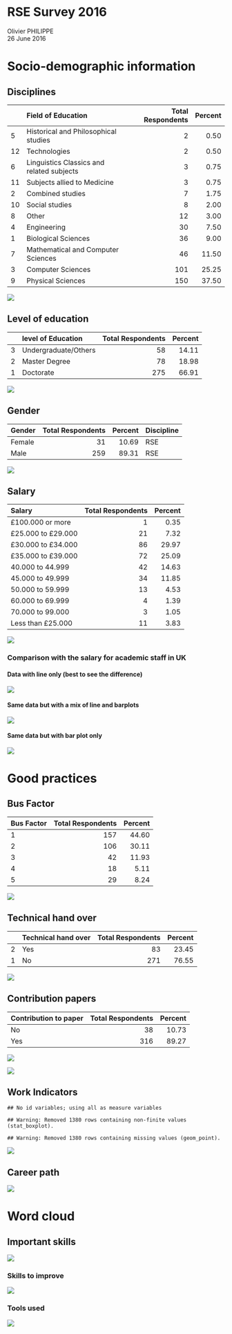 # RSE Survey 2016
Olivier PHILIPPE  
26 June 2016  













# Socio-demographic information
## Disciplines


|   |Field of Education                         | Total Respondents| Percent|
|:--|:------------------------------------------|-----------------:|-------:|
|5  |Historical and Philosophical studies       |                 2|    0.50|
|12 |Technologies                               |                 2|    0.50|
|6  |Linguistics  Classics and related subjects |                 3|    0.75|
|11 |Subjects allied to Medicine                |                 3|    0.75|
|2  |Combined studies                           |                 7|    1.75|
|10 |Social studies                             |                 8|    2.00|
|8  |Other                                      |                12|    3.00|
|4  |Engineering                                |                30|    7.50|
|1  |Biological Sciences                        |                36|    9.00|
|7  |Mathematical and Computer Sciences         |                46|   11.50|
|3  |Computer Sciences                          |               101|   25.25|
|9  |Physical Sciences                          |               150|   37.50|

![](report_files/figure-html/unnamed-chunk-5-1.png)<!-- -->

## Level of education



|   |level of Education   | Total Respondents| Percent|
|:--|:--------------------|-----------------:|-------:|
|3  |Undergraduate/Others |                58|   14.11|
|2  |Master Degree        |                78|   18.98|
|1  |Doctorate            |               275|   66.91|

![](report_files/figure-html/unnamed-chunk-7-1.png)<!-- -->

## Gender





|Gender | Total Respondents| Percent|Discipline |
|:------|-----------------:|-------:|:----------|
|Female |                31|   10.69|RSE        |
|Male   |               259|   89.31|RSE        |

![](report_files/figure-html/unnamed-chunk-9-1.png)<!-- -->

## Salary


|Salary             | Total Respondents| Percent|
|:------------------|-----------------:|-------:|
|£100.000 or more   |                 1|    0.35|
|£25.000 to £29.000 |                21|    7.32|
|£30.000 to £34.000 |                86|   29.97|
|£35.000 to £39.000 |                72|   25.09|
|40.000 to 44.999   |                42|   14.63|
|45.000 to 49.999   |                34|   11.85|
|50.000 to 59.999   |                13|    4.53|
|60.000 to 69.999   |                 4|    1.39|
|70.000 to 99.000   |                 3|    1.05|
|Less than £25.000  |                11|    3.83|

![](report_files/figure-html/unnamed-chunk-10-1.png)<!-- -->

### Comparison with the salary for academic staff in UK



#### Data with line only (best to see the difference)

![](report_files/figure-html/unnamed-chunk-12-1.png)<!-- -->

#### Same data but with a mix of line and barplots

![](report_files/figure-html/unnamed-chunk-13-1.png)<!-- -->



#### Same data but with bar plot only

![](report_files/figure-html/unnamed-chunk-14-1.png)<!-- -->


# Good practices

## Bus Factor


|Bus Factor | Total Respondents| Percent|
|:----------|-----------------:|-------:|
|1          |               157|   44.60|
|2          |               106|   30.11|
|3          |                42|   11.93|
|4          |                18|    5.11|
|5          |                29|    8.24|

![](report_files/figure-html/unnamed-chunk-15-1.png)<!-- -->

## Technical hand over


|   |Technical hand over | Total Respondents| Percent|
|:--|:-------------------|-----------------:|-------:|
|2  |Yes                 |                83|   23.45|
|1  |No                  |               271|   76.55|

![](report_files/figure-html/unnamed-chunk-16-1.png)<!-- -->


## Contribution papers


|Contribution to paper | Total Respondents| Percent|
|:---------------------|-----------------:|-------:|
|No                    |                38|   10.73|
|Yes                   |               316|   89.27|

![](report_files/figure-html/unnamed-chunk-17-1.png)<!-- -->




![](report_files/figure-html/unnamed-chunk-19-1.png)<!-- -->

## Work Indicators


```
## No id variables; using all as measure variables
```


```
## Warning: Removed 1380 rows containing non-finite values (stat_boxplot).
```

```
## Warning: Removed 1380 rows containing missing values (geom_point).
```

![](report_files/figure-html/unnamed-chunk-21-1.png)<!-- -->

## Career path




![](report_files/figure-html/unnamed-chunk-23-1.png)<!-- -->



# Word cloud

## Important skills




![](report_files/figure-html/unnamed-chunk-25-1.png)<!-- -->


### Skills to improve


 
![](report_files/figure-html/unnamed-chunk-27-1.png)<!-- -->

### Tools used




![](report_files/figure-html/unnamed-chunk-29-1.png)<!-- -->
